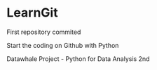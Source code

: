 # LearnGit
First repository commited

Start the coding on Github with Python 

Datawhale Project - Python for Data Analysis 2nd

